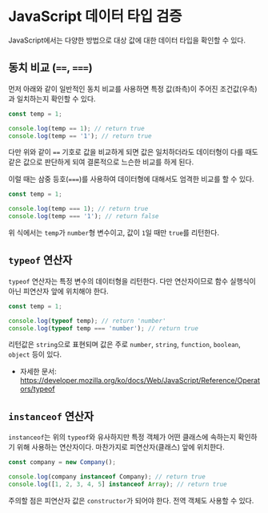 # JavaScript 데이터 타입 검증

JavaScript에서는 다양한 방법으로 대상 값에 대한 데이터 타입을 확인할 수 있다.

## 동치 비교 (`==`, `===`)

먼저 아래와 같이 일반적인 동치 비교를 사용하면 특정 값(좌측)이 주어진 조건값(우측)과 일치하는지 확인할 수 있다.

```javascript
const temp = 1;

console.log(temp == 1); // return true
console.log(temp == '1'); // return true
```

다만 위와 같이 `==` 기호로 값을 비교하게 되면 값은 일치하더라도 데이터형이 다를 때도 같은 값으로 판단하게 되여 결론적으로 느슨한 비교를 하게 된다.

이럴 때는 삼중 등호(`===`)를 사용하여 데이터형에 대해서도 엄격한 비교를 할 수 있다.

```javascript
const temp = 1;

console.log(temp === 1); // return true
console.log(temp === '1'); // return false
```

위 식에서는 `temp`가 `number`형 변수이고, 값이 `1`일 때만 `true`를 리턴한다.

## `typeof` 연산자

`typeof` 연산자는 특정 변수의 데이터형을 리턴한다. 다만 연산자이므로 함수 실행식이 아닌 피연산자 앞에 위치해야 한다.

```javascript
const temp = 1;

console.log(typeof temp); // return 'number'
console.log(typeof temp === 'number'); // return true
```

리턴값은 `string`으로 표현되며 값은 주로 `number`, `string`, `function`, `boolean`, `object` 등이 있다.

- 자세한 문서: https://developer.mozilla.org/ko/docs/Web/JavaScript/Reference/Operators/typeof

## `instanceof` 연산자

`instanceof`는 위의 `typeof`와 유사하지만 특정 객체가 어떤 클래스에 속하는지 확인하기 위해 사용하는 연산자이다. 마찬가지로 피연산자(클래스) 앞에 위치한다.

```javascript
const company = new Company();

console.log(company instanceof Company); // return true
console.log([1, 2, 3, 4, 5] instanceof Array); // return true
```

주의할 점은 피연산자 값은 `constructor`가 되어야 한다. 전역 객체도 사용할 수 있다.
